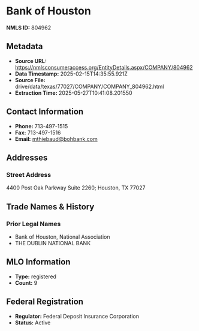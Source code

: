 # Bank of Houston

**NMLS ID:** 804962

## Metadata
- **Source URL:** https://nmlsconsumeraccess.org/EntityDetails.aspx/COMPANY/804962
- **Data Timestamp:** 2025-02-15T14:35:55.921Z
- **Source File:** drive/data/texas/77027/COMPANY/COMPANY_804962.html
- **Extraction Time:** 2025-05-27T10:41:08.201550

## Contact Information
- **Phone:** 713-497-1515
- **Fax:** 713-497-1516
- **Email:** mthiebaud@bohbank.com

## Addresses
### Street Address
4400 Post Oak Parkway Suite 2260; Houston, TX 77027

## Trade Names & History
### Prior Legal Names
- Bank of Houston, National Association
- THE DUBLIN NATIONAL BANK

## MLO Information
- **Type:** registered
- **Count:** 9

## Federal Registration
- **Regulator:** Federal Deposit Insurance Corporation
- **Status:** Active
